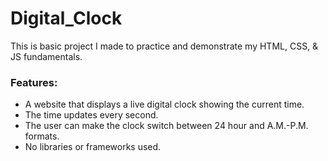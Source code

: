 # Digital_Clock

This is basic project I made to practice and demonstrate my HTML, CSS, & JS fundamentals.

### Features:

- A website that displays a live digital clock showing the current time.
- The time updates every second.
- The user can make the clock switch between 24 hour and A.M.-P.M. formats.  
- No libraries or frameworks used.
